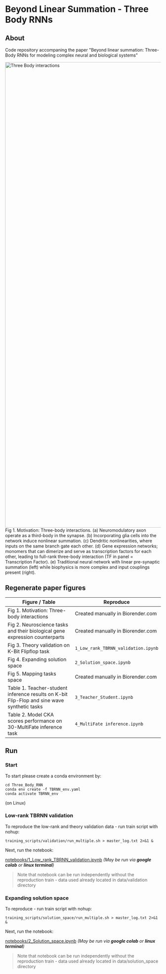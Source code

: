 # Beyond Linear Summation - Three Body RNNs

## About
Code repository accompaning the paper "Beyond linear summation: Three-Body RNNs for modeling complex neural and biological systems"

<img width="2250" height="1500" alt="Three Body interactions" src="https://github.com/user-attachments/assets/0a406309-1f0f-4786-9e3c-6a9fe0a1ce11" />
Fig 1. Motivation: Three-body interactions. (a) Neuromodulatory axon operate
as a third-body in the synapse. (b) Incorporating glia cells into the network induce
nonlinear summation. (c) Dendritic nonlinearities, where inputs on the same branch
gate each other. (d) Gene expression networks; monomers that can dimerize and serve
as transcription factors for each other, leading to full-rank three-body interaction (TF
in panel = Transcription Factor). (e) Traditional neural network with linear
pre-synaptic summation (left) while biophysics is more complex and input couplings
present (right). 


## Regenerate paper figures

|Figure / Table         | Reproduce |
|----------------------|------|
|Fig 1. Motivation: Three-body interactions|Created manually in Biorender.com|
|Fig 2. Neuroscience tasks and their biological gene expression counterparts|Created manually in Biorender.com|
|Fig 3. Theory validation on K-Bit Flipflop task|`1_Low_rank_TBRNN_validation.ipynb`|
|Fig 4. Expanding solution space|`2_Solution_space.ipynb`|
|Fig 5. Mapping tasks space|Created manually in Biorender.com|
|Table 1. Teacher-student inference results on K-bit Flip-Flop and sine wave synthetic tasks|`3_Teacher_Student.ipynb`|
|Table 2. Model CKA scores performance on 30-MultiFate inference task|`4_MultiFate inference.ipynb`|

## Run
### Start
To start please create a conda environment by:
```
cd Three_Body_RNN
conda env create -f TBRNN_env.yaml
conda activate TBRNN_env
```
(on Linux)

### Low-rank TBRNN validation
To reproduce the low-rank and theory validation data - run train script with nohup:
```
training_scripts/validation/run_multiple.sh > master_log.txt 2>&1 &
```
Next, run the notebook:

[notebooks/1_Low_rank_TBRNN_validation.ipynb](notebooks/1_Low_rank_TBRNN_validation.ipynb)
*(May be run via **google colab** or **linux terminal**)*
> Note that notebook can be run independently without the reproduction train - data used already located in data/validation directory
> 
### Expanding solution space
To reproduce - run train script with nohup:
```
training_scripts/solution_space/run_multiple.sh > master_log.txt 2>&1 &
```
Next, run the notebook:

[notebooks/2_Solution_space.ipynb](notebooks/2_Solution_space.ipynb)
*(May be run via **google colab** or **linux terminal**)*
> Note that notebook can be run independently without the reproduction train - data used already located in data/solution_space directory 
